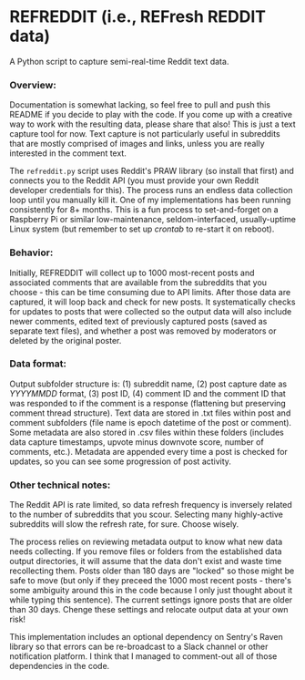 # REFREDDIT (i.e., REFresh REDDIT data)
A Python script to capture semi-real-time Reddit text data.

### Overview:
Documentation is somewhat lacking, so feel free to pull and push this README if you decide to play with the code. If you come up with a creative way to work with the resulting data, please share that also! This is just a text capture tool for now. Text capture is not particularly useful in subreddits that are mostly comprised of images and links, unless you are really interested in the comment text.

The ```refreddit.py``` script uses Reddit's PRAW library (so install that first) and connects you to the Reddit API (you must provide your own Reddit developer credentials for this). The process runs an endless data collection loop until you manually kill it. One of my implementations has been running consistently for 8+ months. This is a fun process to set-and-forget on a Raspberry Pi or similar low-maintenance, seldom-interfaced, usually-uptime Linux system (but remember to set up _crontab_ to re-start it on reboot).


### Behavior:
Initially, REFREDDIT will collect up to 1000 most-recent posts and associated comments that are available from the subreddits that you choose - this can be time consuming due to API limits. After those data are captured, it will loop back and check for new posts. It systematically checks for updates to posts that were collected so the output data will also include newer comments, edited text of previously captured posts (saved as separate text files), and whether a post was removed by moderators or deleted by the original poster. 

### Data format:
Output subfolder structure is: (1) subreddit name, (2) post capture date as _YYYYMMDD_ format, (3) post ID, (4) comment ID and the comment ID that was responded to if the comment is a response (flattening but preserving comment thread structure). Text data are stored in .txt files within post and comment subfolders (file name is epoch datetime of the post or comment). Some metadata are also stored in .csv files within these folders (includes data capture timestamps, upvote minus downvote score, number of comments, etc.). Metadata are appended every time a post is checked for updates, so you can see some progression of post activity.


### Other technical notes:
The Reddit API is rate limited, so data refresh frequency is inversely related to the number of subreddits that you scour. Selecting many highly-active subreddits will slow the refresh rate, for sure. Choose wisely. 

The process relies on reviewing metadata output to know what new data needs collecting. If you remove files or folders from the established data output directories, it will assume that the data don't exist and waste time recollecting them. Posts older than 180 days are "locked" so those might be safe to move (but only if they preceed the 1000 most recent posts - there's some ambiguity around this in the code because I only just thought about it while typing this sentence). The current settings ignore posts that are older than 30 days. Chenge these settings and relocate output data at your own risk!

This implementation includes an optional dependency on Sentry's Raven library so that errors can be re-broadcast to a Slack channel or other notification platform. I think that I managed to comment-out all of those dependencies in the code. 

